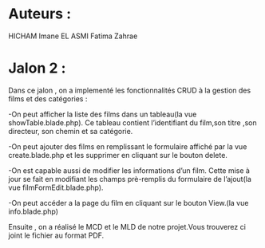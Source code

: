  # Auteurs :

 HICHAM Imane
EL ASMI Fatima Zahrae

 # Jalon 2 :

Dans ce jalon , on a implementé les fonctionnalités CRUD à la gestion des films et des catégories :

-On peut afficher la liste des films dans un tableau(la vue showTable.blade.php). Ce tableau contient l’identifiant du film,son titre ,son directeur, son chemin et sa catégorie. 

-On peut ajouter des films en remplissant le formulaire affiché par la vue create.blade.php et les supprimer en cliquant sur le bouton delete.

-On est capable aussi de modifier les informations d’un film. Cette mise à jour se fait en modifiant les champs prè-remplis du formulaire de l’ajout(la vue filmFormEdit.blade.php).

-On peut accéder a la page du film en cliquant sur le bouton View.(la vue info.blade.php)

Ensuite , on a réalisé le MCD et le MLD de notre projet.Vous trouverez ci joint le fichier au format PDF.